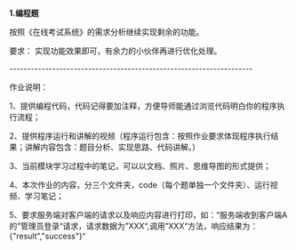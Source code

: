 **1.编程题** 

  按照《在线考试系统》的需求分析继续实现剩余的功能。 

  要求： 实现功能效果即可，有余力的小伙伴再进行优化处理。



\--------------------------------------------------------------------

作业说明：



1、提供编程代码，代码记得要加注释，方便导师能通过浏览代码明白你的程序执行流程；

2、提供程序运行和讲解的视频（程序运行包含：按照作业要求体现程序执行结果；讲解内容包含：题目分析、实现思路、代码讲解。）

3、当前模块学习过程中的笔记，可以以文档、照片、思维导图的形式提供；

4、本次作业的内容，分三个文件夹，code（每个题单独一个文件夹）、运行视频、学习笔记；

5、要求服务端对客户端的请求以及响应内容进行打印，如：“服务端收到客户端A的”管理员登录“请求，请求数据为”XXX“,调用”XXX“方法，响应结果为：{"result","success"}“
